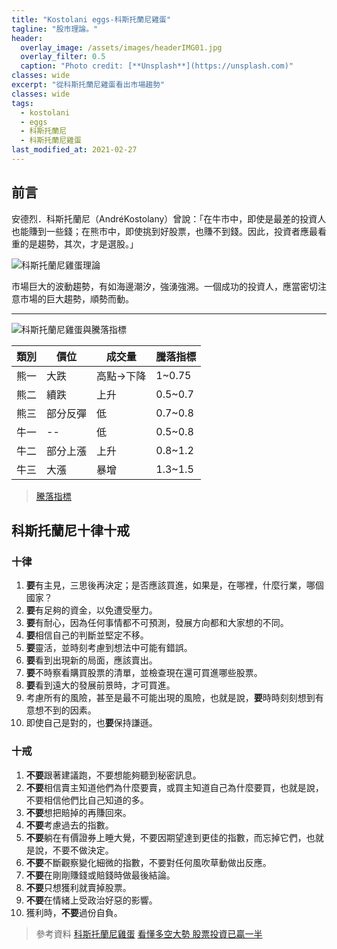 ```yaml
---
title: "Kostolani eggs-科斯托蘭尼雞蛋"
tagline: "股市理論。"
header:
  overlay_image: /assets/images/headerIMG01.jpg
  overlay_filter: 0.5
  caption: "Photo credit: [**Unsplash**](https://unsplash.com)"
classes: wide
excerpt: "從科斯托蘭尼雞蛋看出市場趨勢"
classes: wide
tags:
  - kostolani
  - eggs
  - 科斯托蘭尼
  - 科斯托蘭尼雞蛋
last_modified_at: 2021-02-27
---
```


## 前言

安德烈．科斯托蘭尼（AndréKostolany）曾說：「在牛市中，即使是最差的投資人也能賺到一些錢；在熊市中，即使挑到好股票，也賺不到錢。因此，投資者應最看重的是趨勢，其次，才是選股。」


![科斯托蘭尼雞蛋理論](https://i.imgur.com/CESklBs.png)

市場巨大的波動趨勢，有如海邊潮汐，強湧強溯。一個成功的投資人，應當密切注意市場的巨大趨勢，順勢而動。

---

![科斯托蘭尼雞蛋與騰落指標](https://i.imgur.com/VtEvqEi.jpg)

|類別|價位|成交量|騰落指標|
|--|--|--|--|
|熊一|大跌|高點->下降|1~0.75|
|熊二|續跌|上升|0.5~0.7|
|熊三|部分反彈|低|0.7~0.8|
|牛一|--|低|0.5~0.8|
|牛二|部分上漲|上升|0.8~1.2|
|牛三|大漲|暴增|1.3~1.5|

> [騰落指標](https://histock.tw/stock/indicator.aspx)

## 科斯托蘭尼十律十戒

### 十律

1. **要**有主見，三思後再決定；是否應該買進，如果是，在哪裡，什麼行業，哪個國家？  
2. **要**有足夠的資金，以免遭受壓力。  
3. **要**有耐心，因為任何事情都不可預測，發展方向都和大家想的不同。  
4. **要**相信自己的判斷並堅定不移。  
5. **要**靈活，並時刻考慮到想法中可能有錯誤。  
6. **要**看到出現新的局面，應該賣出。  
7. **要**不時察看購買股票的清單，並檢查現在還可買進哪些股票。  
8. **要**看到遠大的發展前景時，才可買進。  
9. 考慮所有的風險，甚至是最不可能出現的風險，也就是說，**要**時時刻刻想到有意想不到的因素。  
10. 即使自己是對的，也**要**保持謙遜。

### 十戒

1. **不要**跟著建議跑，不要想能夠聽到秘密訊息。  
2. **不要**相信賣主知道他們為什麼要賣，或買主知道自己為什麼要買，也就是說，不要相信他們比自己知道的多。  
3. **不要**想把賠掉的再賺回來。  
4. **不要**考慮過去的指數。  
5. **不要**躺在有價證券上睡大覺，不要因期望達到更佳的指數，而忘掉它們，也就是說，不要不做決定。  
6. **不要**不斷觀察變化細微的指數，不要對任何風吹草動做出反應。  
7. **不要**在剛剛賺錢或賠錢時做最後結論。  
8. **不要**只想獲利就賣掉股票。  
9. **不要**在情緒上受政治好惡的影響。  
10. 獲利時，**不要**過份自負。

> 參考資料
> [科斯托蘭尼雞蛋](https://xji6mp6cl4.pixnet.net/blog/post/351611360-%E7%A7%91%E6%96%AF%E6%89%98%E8%98%AD%E5%B0%BC%E7%9A%84%E5%8D%81%E5%BE%8B%E5%8D%81%E8%AA%A1%E8%88%87%E9%9B%9E%E8%9B%8B%E7%90%86%E8%AB%96)
> [看懂多空大勢 股票投資已贏一半](https://www.businesstoday.com.tw/article-content-80402-110555)
<!--stackedit_data:
eyJoaXN0b3J5IjpbLTE3MzY0ODEzNDUsMTc0Mzk1Njg3NSwtMT
YxMTIyMTY1OSwxNTgxNDgyMTQ5LDEzNDQwODI3NTEsMTQwNjcy
MTYxMl19
-->